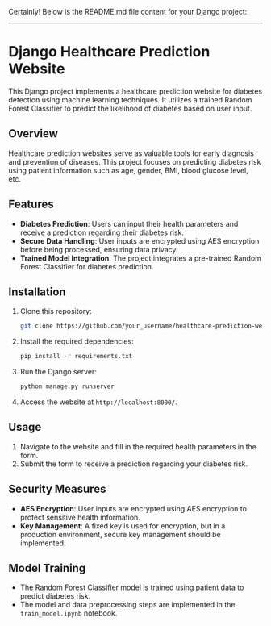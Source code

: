 Certainly! Below is the README.md file content for your Django project:

---

# Django Healthcare Prediction Website

This Django project implements a healthcare prediction website for diabetes detection using machine learning techniques. It utilizes a trained Random Forest Classifier to predict the likelihood of diabetes based on user input.

## Overview

Healthcare prediction websites serve as valuable tools for early diagnosis and prevention of diseases. This project focuses on predicting diabetes risk using patient information such as age, gender, BMI, blood glucose level, etc.

## Features

- **Diabetes Prediction**: Users can input their health parameters and receive a prediction regarding their diabetes risk.
- **Secure Data Handling**: User inputs are encrypted using AES encryption before being processed, ensuring data privacy.
- **Trained Model Integration**: The project integrates a pre-trained Random Forest Classifier for diabetes prediction.

## Installation

1. Clone this repository:

   ```bash
   git clone https://github.com/your_username/healthcare-prediction-website.git
   ```

2. Install the required dependencies:

   ```bash
   pip install -r requirements.txt
   ```

3. Run the Django server:

   ```bash
   python manage.py runserver
   ```

4. Access the website at `http://localhost:8000/`.

## Usage

1. Navigate to the website and fill in the required health parameters in the form.
2. Submit the form to receive a prediction regarding your diabetes risk.

## Security Measures

- **AES Encryption**: User inputs are encrypted using AES encryption to protect sensitive health information.
- **Key Management**: A fixed key is used for encryption, but in a production environment, secure key management should be implemented.

## Model Training

- The Random Forest Classifier model is trained using patient data to predict diabetes risk.
- The model and data preprocessing steps are implemented in the `train_model.ipynb` notebook.
